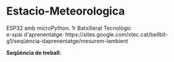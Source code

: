 # Estacio-Meteorologica
<p>ESP32 amb microPython. 1r Batxillerat Tecnològic<br>
e-spai d'aprenentatge: https://sites.google.com/xtec.cat/bellbit-g1/seqüència-daprenentatge/mesurem-lambient</p>
<p><b>Seqüència de treball:</b></p>
